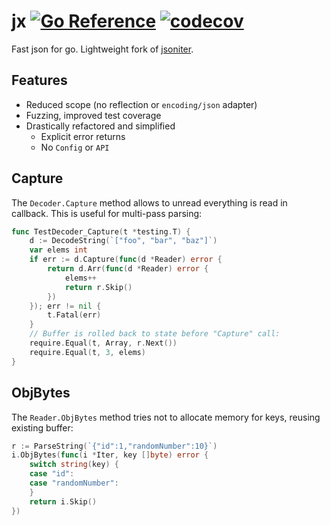 # jx [![Go Reference](https://img.shields.io/badge/go-pkg-00ADD8)](https://pkg.go.dev/github.com/ogen-go/jx#section-documentation) [![codecov](https://img.shields.io/codecov/c/github/ogen-go/jx?label=cover)](https://codecov.io/gh/ogen-go/jx)

Fast json for go. Lightweight fork of [jsoniter](https://github.com/json-iterator/go).

## Features
* Reduced scope (no reflection or `encoding/json` adapter)
* Fuzzing, improved test coverage
* Drastically refactored and simplified
  * Explicit error returns
  * No `Config` or `API`

## Capture

The `Decoder.Capture` method allows to unread everything is read in callback.
This is useful for multi-pass parsing:
```go
func TestDecoder_Capture(t *testing.T) {
	d := DecodeString(`["foo", "bar", "baz"]`)
	var elems int
	if err := d.Capture(func(d *Reader) error {
		return d.Arr(func(d *Reader) error {
			elems++
			return r.Skip()
		})
	}); err != nil {
		t.Fatal(err)
	}
	// Buffer is rolled back to state before "Capture" call:
	require.Equal(t, Array, r.Next())
	require.Equal(t, 3, elems)
}
```

## ObjBytes

The `Reader.ObjBytes` method tries not to allocate memory for keys, reusing existing buffer:
```go
r := ParseString(`{"id":1,"randomNumber":10}`)
i.ObjBytes(func(i *Iter, key []byte) error {
    switch string(key) {
    case "id":
    case "randomNumber":
    }
    return i.Skip()
})
```

